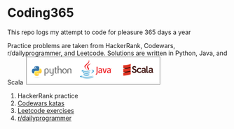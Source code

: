 # Coding365
This repo logs my attempt to code for pleasure 365 days a year  

Practice problems are taken from HackerRank, Codewars, r/dailyprogrammer, and Leetcode.
Solutions are written in Python, Java, and Scala
![logo](./images/python_java_scala.png )


1. HackerRank practice
2. [Codewars katas](./platform/Codewars)
3. [Leetcode exercises](./platform/Leetcode)
4. [r/dailyprogrammer](./platform/Reddit)
